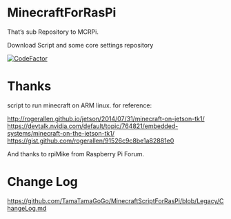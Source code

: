 # MinecraftForRasPi
That’s sub Repository to MCRPi.

Download Script and some core settings repository

[![CodeFactor](https://www.codefactor.io/repository/github/tamatamagogo/minecraftscriptforraspi/badge)](https://www.codefactor.io/repository/github/tamatamagogo/minecraftscriptforraspi)

# Thanks
 script to run minecraft on ARM linux.  for reference:

   http://rogerallen.github.io/jetson/2014/07/31/minecraft-on-jetson-tk1/
   https://devtalk.nvidia.com/default/topic/764821/embedded-systems/minecraft-on-the-jetson-tk1/
   https://gist.github.com/rogerallen/91526c9c8be1a82881e0

And thanks to rpiMike from Raspberry Pi Forum.

# Change Log
https://github.com/TamaTamaGoGo/MinecraftScriptForRasPi/blob/Legacy/ChangeLog.md
